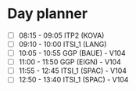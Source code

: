 # Day planner

- [ ] 08:15 - 09:05 ITP2 (KOVA)
- [ ] 09:10 - 10:00 ITSI_1 (LANG)
- [ ] 10:05 - 10:55 GGP (BAUE) - V104
- [ ] 11:00 - 11:50 GGP (EIGN) - V104
- [ ] 11:55 - 12:45 ITSI_1 (SPAC) - V104
- [ ] 12:50 - 13:40 ITSI_1 (SPAC) - V104
